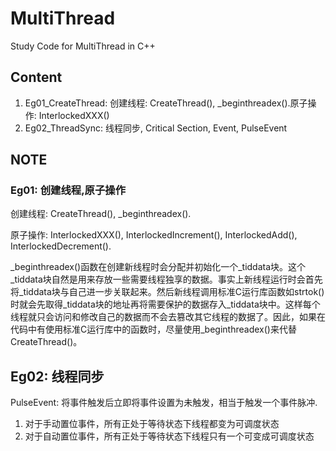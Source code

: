 # MultiThread
Study Code for MultiThread in C++

## Content
1. Eg01_CreateThread: 创建线程: CreateThread(), _beginthreadex().原子操作: InterlockedXXX()
2. Eg02_ThreadSync: 线程同步, Critical Section, Event, PulseEvent

## NOTE
### Eg01: 创建线程,原子操作
创建线程: CreateThread(), _beginthreadex().

原子操作: InterlockedXXX(), InterlockedIncrement(), InterlockedAdd(), InterlockedDecrement().

_beginthreadex()函数在创建新线程时会分配并初始化一个_tiddata块。这个_tiddata块自然是用来存放一些需要线程独享的数据。事实上新线程运行时会首先将_tiddata块与自己进一步关联起来。然后新线程调用标准C运行库函数如strtok()时就会先取得_tiddata块的地址再将需要保护的数据存入_tiddata块中。这样每个线程就只会访问和修改自己的数据而不会去篡改其它线程的数据了。因此，如果在代码中有使用标准C运行库中的函数时，尽量使用_beginthreadex()来代替CreateThread()。

## Eg02: 线程同步
PulseEvent: 将事件触发后立即将事件设置为未触发，相当于触发一个事件脉冲.

1. 对于手动置位事件，所有正处于等待状态下线程都变为可调度状态
2. 对于自动置位事件，所有正处于等待状态下线程只有一个可变成可调度状态
